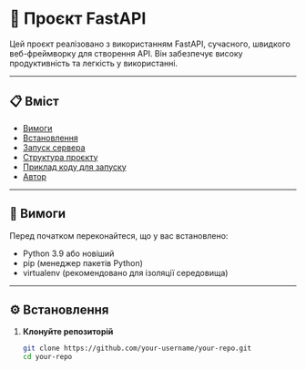 # 📘 Проєкт FastAPI

Цей проєкт реалізовано з використанням FastAPI, сучасного, швидкого веб-фреймворку для створення API. Він забезпечує високу продуктивність та легкість у використанні.

---

## 📋 Вміст
- [Вимоги](#вимоги)
- [Встановлення](#встановлення)
- [Запуск сервера](#запуск-сервера)
- [Структура проєкту](#структура-проєкту)
- [Приклад коду для запуску](#приклад-коду-для-запуску)
- [Автор](#автор)

---

## 📌 Вимоги

Перед початком переконайтеся, що у вас встановлено:
- Python 3.9 або новіший
- pip (менеджер пакетів Python)
- virtualenv (рекомендовано для ізоляції середовища)

---

## ⚙️ Встановлення

1. **Клонуйте репозиторій**  
   ```bash
   git clone https://github.com/your-username/your-repo.git
   cd your-repo
